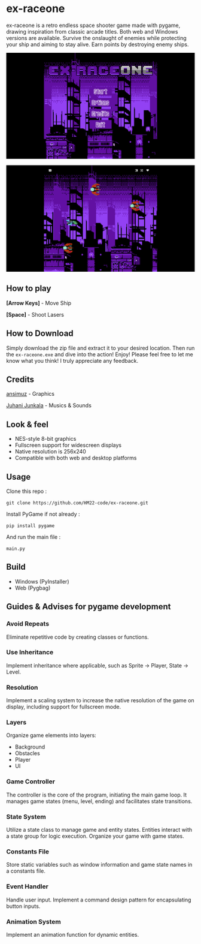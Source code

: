 # ex-raceone

ex-raceone is a retro endless space shooter game made with pygame, drawing inspiration from classic arcade titles. Both web and Windows versions are available.
Survive the onslaught of enemies while protecting your ship and aiming to stay alive. Earn points by destroying enemy ships.

![Screenshot 1](screenshot-1.png)

![Screenshot 2](screenshot-2.png)

## How to play

**[Arrow Keys]** - Move Ship

**[Space]** - Shoot Lasers

## How to Download

Simply download the zip file and extract it to your desired location. Then run the `ex-raceone.exe` and dive into the action! Enjoy! Please feel free to let me know what you think! I truly appreciate any feedback.

## Credits

[ansimuz](https://ansimuz.itch.io/) - Graphics

[Juhani Junkala](https://opengameart.org/users/subspaceaudio) - Musics & Sounds

## Look & feel

- NES-style 8-bit graphics
- Fullscreen support for widescreen displays
- Native resolution is 256x240
- Compatible with both web and desktop platforms

## Usage

Clone this repo :

    git clone https://github.com/HM22-code/ex-raceone.git

Install PyGame if not already :

    pip install pygame

And run the main file :

    main.py

## Build

- Windows (PyInstaller)
- Web (Pygbag)

## Guides & Advises for pygame development

### Avoid Repeats

Eliminate repetitive code by creating classes or functions.

### Use Inheritance

Implement inheritance where applicable, such as Sprite -> Player, State -> Level.

### Resolution

Implement a scaling system to increase the native resolution of the game on display, including support for fullscreen mode.

### Layers

Organize game elements into layers:

- Background
- Obstacles
- Player
- UI

### Game Controller

The controller is the core of the program, initiating the main game loop.
It manages game states (menu, level, ending) and facilitates state transitions.

### State System

Utilize a state class to manage game and entity states.
Entities interact with a state group for logic execution.
Organize your game with game states.

### Constants File

Store static variables such as window information and game state names in a constants file.

### Event Handler

Handle user input.
Implement a command design pattern for encapsulating button inputs.

### Animation System

Implement an animation function for dynamic entities.
